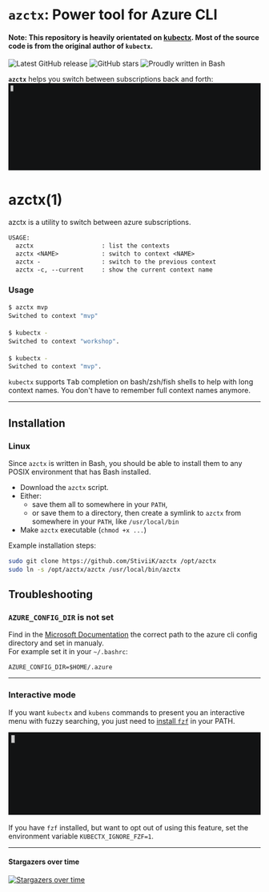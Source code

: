 # `azctx`: Power tool for Azure CLI

#### Note: This repository is heavily orientated on [kubectx](https://github.com/ahmetb/kubectx). Most of the source code is from the original author of `kubectx`.

![Latest GitHub release](https://img.shields.io/github/release/stiviik/azctx.svg)
![GitHub stars](https://img.shields.io/github/stars/stiviik/azctx.svg?label=github%20stars)
![Proudly written in Bash](https://img.shields.io/badge/written%20in-bash-ff69b4.svg)

**`azctx`** helps you switch between subscriptions back and forth:
![azctx demo GIF](img/azctx-demo.gif)

# azctx(1)

azctx is a utility to switch between azure subscriptions.

```
USAGE:
  azctx                   : list the contexts
  azctx <NAME>            : switch to context <NAME>
  azctx -                 : switch to the previous context
  azctx -c, --current     : show the current context name
```

### Usage

```sh
$ azctx mvp
Switched to context "mvp"

$ kubectx -
Switched to context "workshop".

$ kubectx -
Switched to context "mvp".
```

`kubectx` supports <kbd>Tab</kbd> completion on bash/zsh/fish shells to help with
long context names. You don't have to remember full context names anymore.

-----

## Installation

### Linux

Since `azctx` is written in Bash, you should be able to install
them to any POSIX environment that has Bash installed.

- Download the `azctx` script.
- Either:
  - save them all to somewhere in your `PATH`,
  - or save them to a directory, then create a symlink to `azctx` from
    somewhere in your `PATH`, like `/usr/local/bin`
- Make `azctx` executable (`chmod +x ...`)

Example installation steps:

``` bash
sudo git clone https://github.com/StiviiK/azctx /opt/azctx
sudo ln -s /opt/azctx/azctx /usr/local/bin/azctx
```

## Troubleshooting
### `AZURE_CONFIG_DIR` is not set
Find in the [Microsoft Documentation](https://docs.microsoft.com/en-us/cli/azure/azure-cli-configuration?view=azure-cli-latest#cli-configuration-file) the correct path to the azure cli config directory and set in manualy.  
For example set it in your `~/.bashrc`:
```
AZURE_CONFIG_DIR=$HOME/.azure
```

-----

### Interactive mode

If you want `kubectx` and `kubens` commands to present you an interactive menu
with fuzzy searching, you just need to [install
`fzf`](https://github.com/junegunn/fzf) in your PATH.

![kubectx interactive search with fzf](img/kubectx-interactive.gif)

If you have `fzf` installed, but want to opt out of using this feature, set the environment variable `KUBECTX_IGNORE_FZF=1`.

---

#### Stargazers over time

[![Stargazers over time](https://starcharts.herokuapp.com/stiviik/azctx.svg)](https://starcharts.herokuapp.com/stiviik/azctx)
